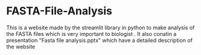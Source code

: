 # FASTA-File-Analysis
This is a website made by the streamlit library in python to make analysis of the FASTA files which is very important to biologist .
It also conatin a presentation "Fasta file analysis.pptx" which have a detailed description of the website 
